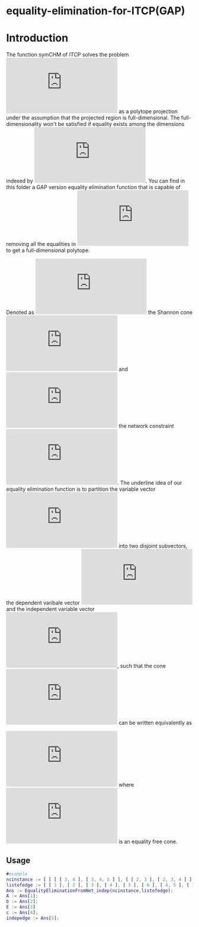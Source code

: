 # equality-elimination-for-ITCP(GAP)
# Introduction

The function symCHM of ITCP solves the problem ![equation](https://latex.codecogs.com/svg.latex?%5Cinline%20%5Ctext%7BProj%7D_%7B%5Cboldsymbol%7Bh%7D_p%7D%28%5CGamma_N%5Ccap%20%5Cmathcal%7BL%7D_%7B%5Cmathsf%7BA%7D%7D%29) as a polytope projection under the assumption that the projected region is full-dimensional. The full-dimensionality won't be satisfied if equality exists among the dimensions indexed by ![equation](https://latex.codecogs.com/svg.latex?%5Cinline%20%5Cboldsymbol%7Bh%7D_p). You can find in this folder a GAP version equality elimination function that is capable of removing all the equalities in ![equation](https://latex.codecogs.com/svg.latex?%5Cinline%20%5CGamma_%7BN%7D%20%5Ccap%5Cmathcal%7BL%7D_%7B%5Cmathsf%7BA%7D%7D) to get a full-dimensional polytope.

Denoted as ![equation](https://latex.codecogs.com/svg.latex?%5Cinline%20%5Cmathbb%7BA%7D%5Cboldsymbol%7Bh%7D%5Cleq%20%5Cboldsymbol%7B0%7D) the Shannon cone ![equation](https://latex.codecogs.com/svg.latex?%5CGamma_N) and ![equation](https://latex.codecogs.com/svg.latex?%5Cinline%20%5Cmathbb%7BE%7D%5Cboldsymbol%7Bh%7D%3D%20%5Cboldsymbol%7B0%7D) the network constraint ![equation](https://latex.codecogs.com/svg.latex?%5Cinline%20%5Cmathcal%7BL%7D_%7B%5Cmathsf%7BA%7D%7D). The underline idea of our equality elimination function is to partition the variable vector ![equation](https://latex.codecogs.com/svg.latex?%5Cinline%20%5Cboldsymbol%7Bh%7D) into two disjoint subvectors, the dependent varibale vector ![equation](https://latex.codecogs.com/svg.latex?%5Cinline%20%5Cboldsymbol%7Bh%7D_D) and the independent variable vector ![equation](https://latex.codecogs.com/svg.latex?%5Cinline%20%5Cboldsymbol%7Bh%7D_I), such that the cone ![equation](https://latex.codecogs.com/svg.latex?%5Cinline%20%5Cmathbb%7BA%7D%5Cboldsymbol%7Bh%7D%5Cleq%20%5Cboldsymbol%7B0%7D%5Ccap%20%5Cmathbb%7BE%7D%5Cboldsymbol%7Bh%7D%3D%5Cboldsymbol%7B0%7D) can be written equivalently as 

![equation](https://latex.codecogs.com/svg.latex?%5Cbegin%7Bcases%7D%20%5Cmathbb%7BA%7D_I%5Cboldsymbol%7Bh%7D_I%5Cleq%20%5Cboldsymbol%7B0%7D%5C%5C%20%5Cmathbb%7BE%7D_I%5Cboldsymbol%7Bh%7D_I%3D%5Cboldsymbol%7Bh%7D_D%20%5Cend%7Bcases%7D)
where ![equation](https://latex.codecogs.com/svg.latex?%5Cinline%20%5Cmathbb%7BA%7D_I%5Cboldsymbol%7Bh%7D_I%5Cleq%20%5Cboldsymbol%7B0%7D) is an equality free cone.
## Usage

```GAP
#example
ncinstance := [ [ [ [ 3, 4 ], [ 3, 4, 5 ] ], [ [ 2, 3 ], [ 2, 3, 4 ] ] ], 3, 6 ];
listofedge := [ [ 1 ], [ 2 ], [ 3 ], [ 4 ], [ 5 ], [ 6 ], [ 4, 5 ], [ 3, 6 ], [ 1, 2 ], [ 2, 3, 4 ] ];
Ans := EqualityEliminationFromNet_indep(ncinstance,listofedge);
A := Ans[1];
b := Ans[2];
E := Ans[3]
c := Ans[4];
indepedge := Ans[5];
```


